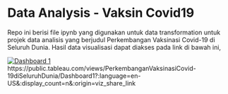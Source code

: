 # Data Analysis - Vaksin Covid19
Repo ini berisi file ipynb yang digunakan untuk data transformation untuk projek data analisis yang berjudul Perkembangan Vaksinasi Covid-19 di Seluruh Dunia.
Hasil data visualisasi dapat diakses pada link di bawah ini,
<div class='tableauPlaceholder' id='viz1693040753084' style='position: relative'><noscript><a href='#'><img alt='Dashboard 1 ' src='https:&#47;&#47;public.tableau.com&#47;static&#47;images&#47;Pe&#47;PerkembanganVaksinasiCovid-19diSeluruhDunia&#47;Dashboard1&#47;1_rss.png' style='border: none' /></a></noscript><object class='tableauViz'  style='display:none;'><param name='host_url' value='https%3A%2F%2Fpublic.tableau.com%2F' /> <param name='embed_code_version' value='3' /> <param name='site_root' value='' /><param name='name' value='PerkembanganVaksinasiCovid-19diSeluruhDunia&#47;Dashboard1' /><param name='tabs' value='no' /><param name='toolbar' value='yes' /><param name='static_image' value='https:&#47;&#47;public.tableau.com&#47;static&#47;images&#47;Pe&#47;PerkembanganVaksinasiCovid-19diSeluruhDunia&#47;Dashboard1&#47;1.png' /> <param name='animate_transition' value='yes' /><param name='display_static_image' value='yes' /><param name='display_spinner' value='yes' /><param name='display_overlay' value='yes' /><param name='display_count' value='yes' /><param name='language' value='en-US' /></object></div>                
https://public.tableau.com/views/PerkembanganVaksinasiCovid-19diSeluruhDunia/Dashboard1?:language=en-US&:display_count=n&:origin=viz_share_link
